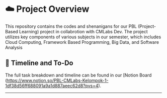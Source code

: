 # ☁️ Project Overview

This repository contains the codes and shenanigans for our PBL (Project-Based Learning) project in collabrotion with CMLabs Dev. The project utilizes key components of various subjects in our semester, which includes Cloud Computing, Framework Based Programming, Big Data, and Software Analysis


## 📅 Timeline and To-Do

The full task breakdown and timeline can be found in our 
[Notion Board (https://www.notion.so/PBL-CMLabs-Kelompok-1-1df38d56ff688091a9a1d887aeec62d8?pvs=4).

---

